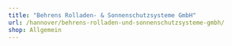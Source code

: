 ```yaml
---
title: "Behrens Rolladen- & Sonnenschutzsysteme GmbH"
url: /hannover/behrens-rolladen-und-sonnenschutzsysteme-gmbh/
shop: Allgemein
---
```

